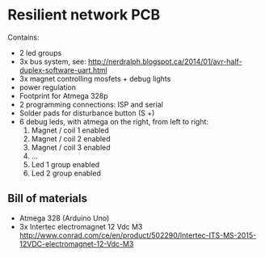 Resilient network PCB
=====================
Contains:
- 2 led groups
- 3x bus system, see: http://nerdralph.blogspot.ca/2014/01/avr-half-duplex-software-uart.html
- 3x magnet controlling mosfets + debug lights
- power regulation
- Footprint for Atmega 328p 
- 2 programming connections: ISP and serial
- Solder pads for disturbance button (S +)
- 6 debug leds, with atmega on the right, from left to right: 
  1. Magnet / coil 1 enabled
  2. Magnet / coil 2 enabled
  3. Magnet / coil 3 enabled
  4. ...
  5. Led 1 group enabled
  6. Led 2 group enabled

Bill of materials
--------------------

- Atmega 328 (Arduino Uno)
- 3x Intertec electromagnet 12 Vdc M3
  http://www.conrad.com/ce/en/product/502290/Intertec-ITS-MS-2015-12VDC-electromagnet-12-Vdc-M3
